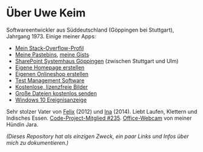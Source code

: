 # Über Uwe Keim

Softwareentwickler aus Süddeutschland (Göppingen bei Stuttgart), Jahrgang 1973. Einige meiner Apps:

 - [Mein Stack-Overflow-Profil](https://stackoverflow.com/users/107625/uwe-keim?tab=profile)
 - [Meine Pastebins](https://pastebin.com/u/uwekeim), [meine Gists](https://gist.github.com/UweKeim)
 - [SharePoint Systemhaus Göppingen](https://www.zeta-software.de/index.html) (zwischen Stuttgart und Ulm)
 - [Eigene Homepage erstellen](https://www.zeta-producer.com/de/index.html)
 - [Eigenen Onlineshop erstellen](https://www.zeta-producer.com/de/online-shop.html)
 - [Test Management Software](https://www.zeta-test.com)
 - [Kostenlose, lizenzfreie Bilder](https://blog.zeta-producer.com/lizenzfreie-bilder/)
 - [Große Dateien kostenlos senden](https://www.zeta-uploader.com)
 - [Windows 10 Ereignisanzeige](https://ereignisanzeige.de/)

Sehr stolzer Vater von [Felix](http://felix.bz) (2012) und [Ina](http://ina.la) (2014). Liebt Laufen, Klettern und Indisches Essen.  [Code-Project-Mitglied #235](https://www.codeproject.com/Members/uwe-keim). [Office-Webcam](https://uwe.co) von meiner Hündin Jara.

_(Dieses Repository hat als einzigen Zweck, ein paar Links und Infos über mich zu dokumentieren.)_
